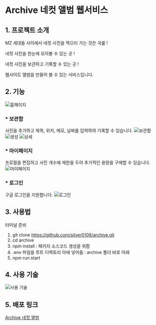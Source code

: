 # Archive 네컷 앨범 웹서비스

## 1. 프로젝트 소개
MZ 세대들 사이에서 네컷 사진을 찍으러 가는 것은 국룰 !


네컷 사진을 한눈에 모아볼 수 있는 곳 !


네컷 사진을 보관하고 기록할 수 있는 곳 !


웹사이트 앨범을 만들어 볼 수 있는 서비스입니다.

## 2. 기능
![홈페이지](https://github.com/silver0108/archive/assets/78434676/025f98cb-a259-42f2-8d94-2197d3997eee)

### * 보관함
사진을 추가하고 제목, 위치, 메모, 날짜를 입력하여 기록할 수 있습니다.
![보관함](https://github.com/silver0108/archive/assets/78434676/8628e7cd-c044-44c0-86ae-aff2a2ff4060)
![생성](https://github.com/silver0108/archive/assets/78434676/a306284c-3426-4278-b0b8-eaa5ee678bcf)
![상세](https://github.com/silver0108/archive/assets/78434676/ad31600a-7348-4600-8297-e32926268710)

### * 마이페이지
프로필을 편집하고 사진 개수에 제한을 두어 추가적인 용량을 구매할 수 있습니다.
![마이페이지](https://github.com/silver0108/archive/assets/78434676/d81e8088-61c1-4774-b189-f590ba93ec97)

### * 로그인
구글 로그인을 지원합니다.
![로그인](https://github.com/silver0108/archive/assets/78434676/dc19dbd0-3763-45a3-82c1-aa0f60b1505b)

## 3. 사용법
터미널 준비


1. git clone https://github.com/silver0108/archive.git
2. cd archive
3. npm install
: 패키지 소스코드 생성을 위함
4. .env 파일을 루트 디렉토리 아에 넣어줌
: archive 폴더 바로 아래
4. npm run start

## 4. 사용 기술
![사용 기술](https://github.com/silver0108/archive/assets/78434676/8f5f876c-26db-44de-845e-9c089b641c99)

## 5. 배포 링크
[Archive 네컷 앨범](https://archive-c9af3.web.app/)
